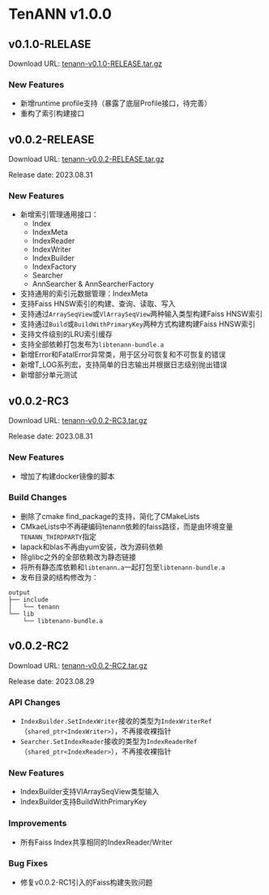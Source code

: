 # TenANN v1.0.0

## v0.1.0-RLELASE
Download URL: [tenann-v0.1.0-RELEASE.tar.gz](https://mirrors.tencent.com/repository/generic/doris_thirdparty/tenann-v0.1.0-RELEASE.tar.gz)

### New Features
- 新增runtime profile支持（暴露了底层Profile接口，待完善）
- 重构了索引构建接口

## v0.0.2-RELEASE
Download URL: [tenann-v0.0.2-RELEASE.tar.gz](https://mirrors.tencent.com/repository/generic/doris_thirdparty/tenann-v0.0.2-RELEASE.tar.gz)

Release date: 2023.08.31

### New Features
- 新增索引管理通用接口：
  - Index
  - IndexMeta
  - IndexReader 
  - IndexWriter 
  - IndexBuilder
  - IndexFactory
  - Searcher 
  - AnnSearcher & AnnSearcherFactory
- 支持通用的索引元数据管理：IndexMeta
- 支持Faiss HNSW索引的构建、查询、读取、写入
- 支持通过`ArraySeqView`或`VlArraySeqView`两种输入类型构建Faiss HNSW索引
- 支持通过`Build`或`BuildWithPrimaryKey`两种方式构建构建Faiss HNSW索引
- 支持文件级别的LRU索引缓存
- 支持全部依赖打包发布为`libtenann-bundle.a`
- 新增Error和FatalError异常类，用于区分可恢复和不可恢复的错误
- 新增T_LOG系列宏，支持简单的日志输出并根据日志级别抛出错误
- 新增部分单元测试

## v0.0.2-RC3
Download URL: [tenann-v0.0.2-RC3.tar.gz](https://mirrors.tencent.com/repository/generic/doris_thirdparty/tenann-v0.0.2-RC3.tar.gz)

Release date: 2023.08.31

### New Features
- 增加了构建docker镜像的脚本

### Build Changes
- 删除了cmake find_package的支持，简化了CMakeLists
- CMkaeLists中不再硬编码tenann依赖的faiss路径，而是由环境变量`TENANN_THIRDPARTY`指定
- lapack和blas不再由yum安装，改为源码依赖
- 除glibc之外的全部依赖改为静态链接
- 将所有静态库依赖和`libtenann.a`一起打包至`libtenann-bundle.a`
- 发布目录的结构修改为：
```
output
├── include
│   └── tenann
└── lib
    └── libtenann-bundle.a
```

## v0.0.2-RC2

Download URL: [tenann-v0.0.2-RC2.tar.gz](https://mirrors.tencent.com/repository/generic/doris_thirdparty/tenann-v0.0.2-RC2.tar.gz)

Release date: 2023.08.29

### API Changes
- `IndexBuilder.SetIndexWriter`接收的类型为`IndexWriterRef`（`shared_ptr<IndexWriter>`），不再接收裸指针
- `Searcher.SetIndexReader`接收的类型为`IndexReaderRef`（`shared_ptr<IndexReader>`），不再接收裸指针

### New Features
- IndexBuilder支持VlArraySeqView类型输入
- IndexBuilder支持BuildWithPrimaryKey

### Improvements
- 所有Faiss Index共享相同的IndexReader/Writer

### Bug Fixes
- 修复v0.0.2-RC1引入的Faiss构建失败问题

